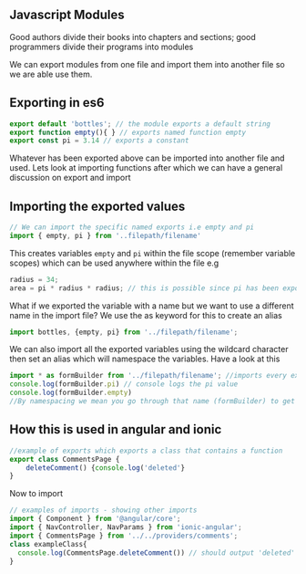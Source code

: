 ## Javascript Modules
Good authors divide their books into chapters and sections; good programmers divide their programs into modules

We can export modules from one file and import them into another file so we are able use them.

## Exporting in es6
```javascript
export default 'bottles'; // the module exports a default string
export function empty(){ } // exports named function empty
export const pi = 3.14 // exports a constant
```

Whatever has been exported above can be imported into another file and used.
Lets look at importing functions after which we can have a general discussion
on export and import

## Importing the exported values
```javascript
// We can import the specific named exports i.e empty and pi
import { empty, pi } from '..filepath/filename'
```
This creates variables `empty` and `pi` within the file scope (remember variable
scopes) which can be used anywhere within the file e.g

```javascript
radius = 34;
area = pi * radius * radius; // this is possible since pi has been exported and imported into this file
```

What if we exported the variable with a name but we want to use a different
name in the import file? We use the as keyword for this to create an alias

```javascript
import bottles, {empty, pi} from '../filepath/filename';
```

We can also import all the exported variables using the wildcard character then
set an alias which will namespace the variables. Have a look at this

```javascript
import * as formBuilder from '../filepath/filename'; //imports every exported member from the file
console.log(formBuilder.pi) // console logs the pi value
console.log(formBuilder.empty)
//By namespacing we mean you go through that name (formBuilder) to get to the variable
```

## How this is used in angular and ionic
```javascript
//example of exports which exports a class that contains a function
export class CommentsPage {
    deleteComment() {console.log('deleted'}
}
```

Now to import

```javascript
// examples of imports - showing other imports
import { Component } from '@angular/core';
import { NavController, NavParams } from 'ionic-angular';
import { CommentsPage } from '../../providers/comments';
class exampleClass{
  console.log(CommentsPage.deleteComment()) // should output 'deleted'
}
```
